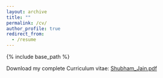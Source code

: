 ```yaml
---
layout: archive
title: ""
permalink: /cv/
author_profile: true
redirect_from:
  - /resume
---
```


{% include base_path %}

Download my complete Curriculum vitae: [Shubham_Jain.pdf](http://shubhamj2611.github.io/files/Shubham_Jain.pdf)
